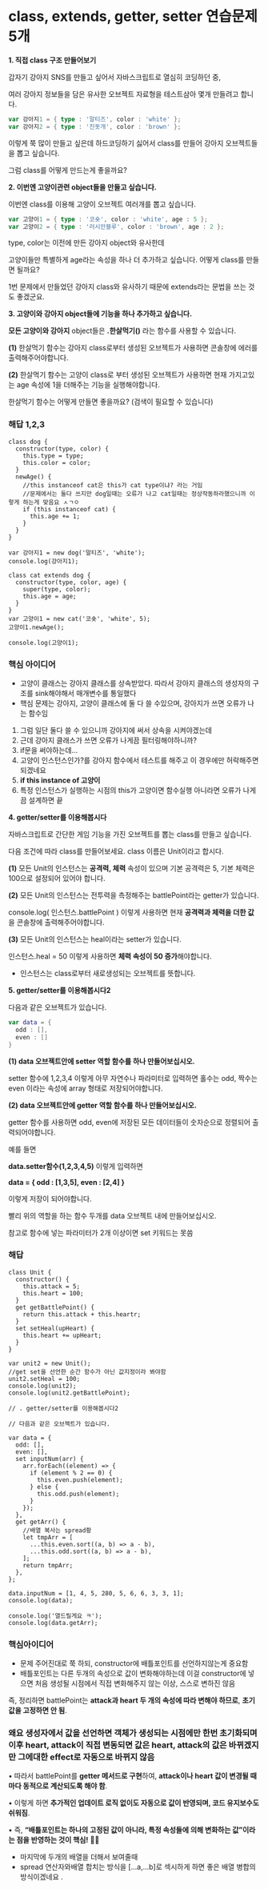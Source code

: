 # **class, extends, getter, setter 연습문제 5개**

**1. 직접 class 구조 만들어보기**

갑자기 강아지 SNS를 만들고 싶어서 자바스크립트로 열심히 코딩하던 중,

여러 강아지 정보들을 담은 유사한 오브젝트 자료형을 테스트삼아 몇개 만들려고 합니다.

```go
var 강아지1 = { type : '말티즈', color : 'white' };
var 강아지2 = { type : '진돗개', color : 'brown' };
```

이렇게 쭉 많이 만들고 싶은데 하드코딩하기 싫어서 class를 만들어 강아지 오브젝트들을 뽑고 싶습니다.

그럼 class를 어떻게 만드는게 좋을까요?

**2. 이번엔 고양이관련 object들을 만들고 싶습니다.**

이번엔 class를 이용해 고양이 오브젝트 여러개를 뽑고 싶습니다.

```go
var 고양이1 = { type : '코숏', color : 'white', age : 5 };
var 고양이2 = { type : '러시안블루', color : 'brown', age : 2 };
```

type, color는 이전에 만든 강아지 object와 유사한데

고양이들만 특별하게 age라는 속성을 하나 더 추가하고 싶습니다. 어떻게 class를 만들면 될까요?

1번 문제에서 만들었던 강아지 class와 유사하기 때문에 extends라는 문법을 쓰는 것도 좋겠군요.

**3. 고양이와 강아지 object들에 기능을 하나 추가하고 싶습니다.**

**모든 고양이와 강아지** object들은 **.한살먹기()** 라는 함수를 사용할 수 있습니다.

**(1)** 한살먹기 함수는 강아지 class로부터 생성된 오브젝트가 사용하면 콘솔창에 에러를 출력해주어야합니다.

**(2)** 한살먹기 함수는 고양이 class로 부터 생성된 오브젝트가 사용하면 현재 가지고있는 age 속성에 1을 더해주는 기능을 실행해야합니다.

한살먹기 함수는 어떻게 만들면 좋을까요? (검색이 필요할 수 있습니다)

### 해답 1,2,3

```tsx
class dog {
  constructor(type, color) {
    this.type = type;
    this.color = color;
  }
  newAge() {
    //this instanceof cat은 this가 cat type이냐? 라는 거임
    //문제에서는 둘다 쓰지만 dog일때는 오류가 나고 cat일때는 정상작동하라했으니까 이렇게 하는게 맞음요 ㅅㄱㅇ
    if (this instanceof cat) {
      this.age += 1;
    }
  }
}

var 강아지1 = new dog('말티즈', 'white');
console.log(강아지1);

class cat extends dog {
  constructor(type, color, age) {
    super(type, color);
    this.age = age;
  }
}
var 고양이1 = new cat('코숏', 'white', 5);
고양이1.newAge();

console.log(고양이1);
```

### 핵심 아이디어

- 고양이 클래스는 강아지 클래스를 상속받았다. 따라서 강아지 클래스의 생성자의 구조를 sink해야해서 매개변수를 통일했다
- 핵심 문제는 강아지, 고양이 클래스에 둘 다 쓸 수있으며, 강아지가 쓰면 오류가 나는 함수임

1. 그럼 일단 둘다 쓸 수 있으니까 강아지에 써서 상속을 시켜야겠는데
2. 근데 강아지 클래스가 쓰면 오류가 나게끔 필터링해야하니까?
3. if문을 써야하는데…
4. 고양이 인스턴스인가?를 강아지 함수에서 테스트를 해주고 이 경우에만 허락해주면 되겠네요
5. **if this instance of 고양이**
6. 특정 인스턴스가 실행하는 시점의 this가 고양이면 함수실행 아니라면 오류가 나게끔 설계하면 끝

**4. getter/setter를 이용해봅시다**

자바스크립트로 간단한 게임 기능을 가진 오브젝트를 뽑는 class를 만들고 싶습니다.

다음 조건에 따라 class를 만들어보세요. class 이름은 Unit이라고 합시다.

**(1)** 모든 Unit의 인스턴스는 **공격력, 체력** 속성이 있으며 기본 공격력은 5, 기본 체력은 100으로 설정되어 있어야 합니다.

**(2)** 모든 Unit의 인스턴스는 전투력을 측정해주는 battlePoint라는 getter가 있습니다.

console.log( 인스턴스.battlePoint ) 이렇게 사용하면 현재 **공격력과 체력을 더한 값**을 콘솔창에 출력해주어야합니다.

**(3)** 모든 Unit의 인스턴스는 heal이라는 setter가 있습니다.

인스턴스.heal = 50 이렇게 사용하면 **체력 속성이 50 증가**해야합니다.

- 인스턴스는 class로부터 새로생성되는 오브젝트를 뜻합니다.

**5. getter/setter를 이용해봅시다2**

다음과 같은 오브젝트가 있습니다.

```kotlin
var data = {
  odd : [],
  even : []
}
```

**(1) data 오브젝트안에 setter 역할 함수를 하나 만들어보십시오.**

setter 함수에 1,2,3,4 이렇게 아무 자연수나 파라미터로 입력하면 홀수는 odd, 짝수는 even 이라는 속성에 array 형태로 저장되어야합니다.

**(2) data 오브젝트안에 getter 역할 함수를 하나 만들어보십시오.**

getter 함수를 사용하면 odd, even에 저장된 모든 데이터들이 숫자순으로 정렬되어 출력되어야합니다.

예를 들면

**data.setter함수(1,2,3,4,5)** 이렇게 입력하면

**data = { odd : [1,3,5], even : [2,4] }**

이렇게 저장이 되어야합니다.

빨리 위의 역할을 하는 함수 두개를 data 오브젝트 내에 만들어보십시오.

참고로 함수에 넣는 파라미터가 2개 이상이면 set 키워드는 못씀

### 해답

```tsx
class Unit {
  constructor() {
    this.attack = 5;
    this.heart = 100;
  }
  get getBattlePoint() {
    return this.attack + this.heartr;
  }
  set setHeal(upHeart) {
    this.heart += upHeart;
  }
}

var unit2 = new Unit();
//get set을 선언한 순간 함수가 아닌 값지정이라 봐야함
unit2.setHeal = 100;
console.log(unit2);
console.log(unit2.getBattlePoint);

// . getter/setter를 이용해봅시다2

// 다음과 같은 오브젝트가 있습니다.

var data = {
  odd: [],
  even: [],
  set inputNum(arr) {
    arr.forEach((element) => {
      if (element % 2 == 0) {
        this.even.push(element);
      } else {
        this.odd.push(element);
      }
    });
  },
  get getArr() {
    //배열 복사는 spread황
    let tmpArr = [
      ...this.even.sort((a, b) => a - b),
      ...this.odd.sort((a, b) => a - b),
    ];
    return tmpArr;
  },
};

data.inputNum = [1, 4, 5, 280, 5, 6, 6, 3, 3, 1];
console.log(data);

console.log('열드릴게요 ㅋ');
console.log(data.getArr);
```

### 핵심아이디어

- 문제 주어진대로 쭉 하되, constructor에 배틀포인트를 선언하지않는게 중요함
- 배틀포인트는 다른 두개의 속성으로 값이 변화해야하는데 이걸 constructor에 넣으면 처음 생성될 시점에서 직접 변화해주지 않는 이상, 스스로 변하진 않음

즉, 정리하면 battlePoint는 **attack과 heart 두 개의 속성에 따라 변해야 하므로**, **초기값을 고정하면 안 됨**.

### 왜요 생성자에서 값을 선언하면 객체가 생성되는 시점에만 한번 초기화되며 이후 heart, attack이 직접 변동되면 값은 heart, attack의 값은 바뀌겠지만 그에대한 effect로 자동으로 바뀌지 않음

• 따라서 battlePoint를 **getter 메서드로 구현**하여, **attack이나 heart 값이 변경될 때마다 동적으로 계산되도록 해야 함**.

• 이렇게 하면 **추가적인 업데이트 로직 없이도 자동으로 값이 반영되며, 코드 유지보수도 쉬워짐**.

• 즉, **“배틀포인트는 하나의 고정된 값이 아니라, 특정 속성들에 의해 변화하는 값”이라는 점을 반영하는 것이 핵심!** 🚀🔥

- 마지막에 두개의 배열을 더해서 보여줄때
- spread 연산자와배열 합치는 방식을 […a,…b]로 섹시하게 하면 좋은 배열 병합의 방식이겠네요 .
